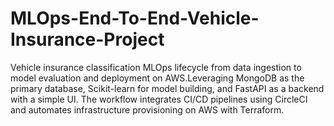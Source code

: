 # MLOps-End-To-End-Vehicle-Insurance-Project
Vehicle insurance classification MLOps lifecycle from data ingestion to model evaluation and deployment on AWS.Leveraging MongoDB as the primary database, Scikit-learn for model building, and FastAPI as a backend with a simple UI. The workflow integrates CI/CD pipelines using CircleCI and automates infrastructure provisioning on AWS with Terraform.
